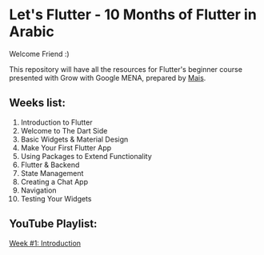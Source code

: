 # Let's Flutter - 10 Months of Flutter in Arabic

Welcome Friend :)

This repository will have all the resources for Flutter's beginner course presented with Grow with Google MENA, prepared by [Mais](twitter.com/pr_mais).

## Weeks list:
1. Introduction to Flutter
2. Welcome to The Dart Side
3. Basic Widgets & Material Design
4. Make Your First Flutter App
5. Using Packages to Extend Functionality
6. Flutter & Backend
7. State Management
8. Creating a Chat App
9. Navigation
10. Testing Your Widgets

## YouTube Playlist:
[Week #1: Introduction](https://www.youtube.com/watch?v=UiX96etg-aI)
